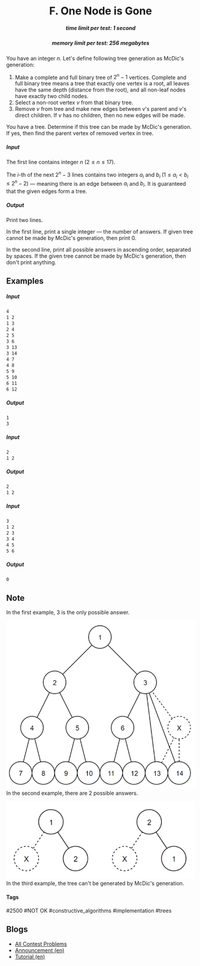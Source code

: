 <h1 style='text-align: center;'> F. One Node is Gone</h1>

<h5 style='text-align: center;'>time limit per test: 1 second</h5>
<h5 style='text-align: center;'>memory limit per test: 256 megabytes</h5>

You have an integer $n$. Let's define following tree generation as McDic's generation:

1. Make a complete and full binary tree of $2^{n} - 1$ vertices. Complete and full binary tree means a tree that exactly one vertex is a root, all leaves have the same depth (distance from the root), and all non-leaf nodes have exactly two child nodes.
2. Select a non-root vertex $v$ from that binary tree.
3. Remove $v$ from tree and make new edges between $v$'s parent and $v$'s direct children. If $v$ has no children, then no new edges will be made.

You have a tree. Determine if this tree can be made by McDic's generation. If yes, then find the parent vertex of removed vertex in tree.

##### Input

The first line contains integer $n$ ($2 \le n \le 17$).

The $i$-th of the next $2^{n} - 3$ lines contains two integers $a_{i}$ and $b_{i}$ ($1 \le a_{i} \lt b_{i} \le 2^{n} - 2$) — meaning there is an edge between $a_{i}$ and $b_{i}$. It is guaranteed that the given edges form a tree.

##### Output

Print two lines.

In the first line, print a single integer — the number of answers. If given tree cannot be made by McDic's generation, then print $0$.

In the second line, print all possible answers in ascending order, separated by spaces. If the given tree cannot be made by McDic's generation, then don't print anything.

## Examples

##### Input


```text
4
1 2
1 3
2 4
2 5
3 6
3 13
3 14
4 7
4 8
5 9
5 10
6 11
6 12
```
##### Output


```text
1
3
```
##### Input


```text
2
1 2
```
##### Output


```text
2
1 2
```
##### Input


```text
3
1 2
2 3
3 4
4 5
5 6
```
##### Output


```text
0
```
## Note

In the first example, $3$ is the only possible answer.

 ![](images/9febd65ceaf3036489696c991e0b68979048294d.png) In the second example, there are $2$ possible answers.

 ![](images/fe9e58024c9e2fcf01115e0c0178a9efa9ea9d88.png) In the third example, the tree can't be generated by McDic's generation.



#### Tags 

#2500 #NOT OK #constructive_algorithms #implementation #trees 

## Blogs
- [All Contest Problems](../Codeforces_Round_589_(Div._2).md)
- [Announcement (en)](../blogs/Announcement_(en).md)
- [Tutorial (en)](../blogs/Tutorial_(en).md)
